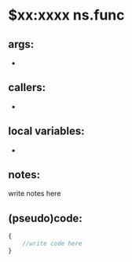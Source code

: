 ﻿# $xx:xxxx ns.func
<summary></summary>

## args:
+	
## callers:
+	
## local variables:
+	
## notes:
write notes here
## (pseudo)code:
```js
{
	//write code here
}
```
